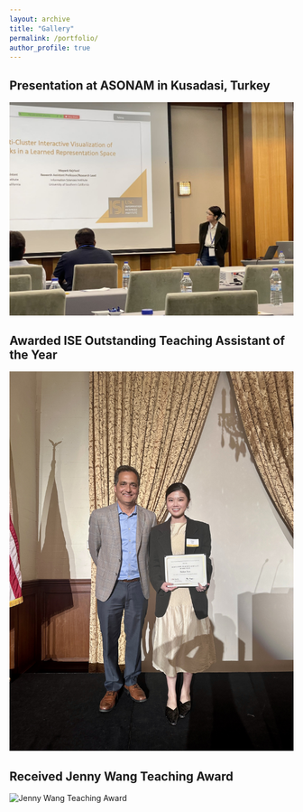 ```yaml
---
layout: archive
title: "Gallery"
permalink: /portfolio/
author_profile: true
---
```


## Presentation at ASONAM in Kusadasi, Turkey  
![Presentation at ASONAM](../images/ASONAM2023.JPG "Presentation at ASONAM 2023")

## Awarded ISE Outstanding Teaching Assistant of the Year  
![ISE_TA](../images/ISE_TA.JPG "ISE_TA")

## Received Jenny Wang Teaching Award  
![Jenny Wang Teaching Award](../images/JennyWang.JPG "Jenny Wang Teaching Award")
